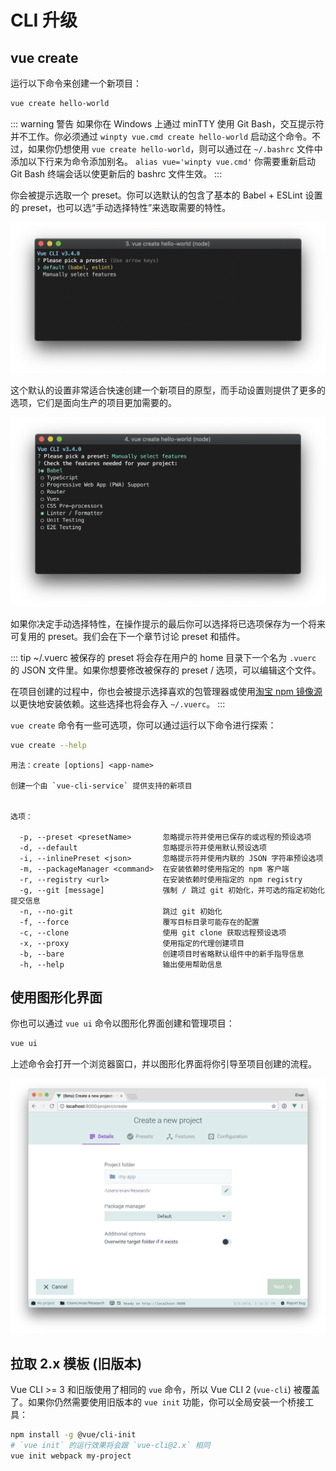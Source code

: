 # CLI 升级

## vue create

运行以下命令来创建一个新项目：

``` bash
vue create hello-world
```

::: warning 警告
如果你在 Windows 上通过 minTTY 使用 Git Bash，交互提示符并不工作。你必须通过 `winpty vue.cmd create hello-world` 启动这个命令。不过，如果你仍想使用 `vue create hello-world`，则可以通过在 `~/.bashrc` 文件中添加以下行来为命令添加别名。
`alias vue='winpty vue.cmd'`
你需要重新启动 Git Bash 终端会话以使更新后的 bashrc 文件生效。
:::

你会被提示选取一个 preset。你可以选默认的包含了基本的 Babel + ESLint 设置的 preset，也可以选“手动选择特性”来选取需要的特性。

![CLI 预览](/cli-new-project.png)

这个默认的设置非常适合快速创建一个新项目的原型，而手动设置则提供了更多的选项，它们是面向生产的项目更加需要的。

![CLI 预览](/cli-select-features.png)

如果你决定手动选择特性，在操作提示的最后你可以选择将已选项保存为一个将来可复用的 preset。我们会在下一个章节讨论 preset 和插件。

::: tip ~/.vuerc
被保存的 preset 将会存在用户的 home 目录下一个名为 `.vuerc` 的 JSON 文件里。如果你想要修改被保存的 preset / 选项，可以编辑这个文件。

在项目创建的过程中，你也会被提示选择喜欢的包管理器或使用[淘宝 npm 镜像源](https://npm.taobao.org/)以更快地安装依赖。这些选择也将会存入 `~/.vuerc`。
:::

`vue create` 命令有一些可选项，你可以通过运行以下命令进行探索：

``` bash
vue create --help
```

```
用法：create [options] <app-name>

创建一个由 `vue-cli-service` 提供支持的新项目


选项：

  -p, --preset <presetName>       忽略提示符并使用已保存的或远程的预设选项
  -d, --default                   忽略提示符并使用默认预设选项
  -i, --inlinePreset <json>       忽略提示符并使用内联的 JSON 字符串预设选项
  -m, --packageManager <command>  在安装依赖时使用指定的 npm 客户端
  -r, --registry <url>            在安装依赖时使用指定的 npm registry
  -g, --git [message]             强制 / 跳过 git 初始化，并可选的指定初始化提交信息
  -n, --no-git                    跳过 git 初始化
  -f, --force                     覆写目标目录可能存在的配置
  -c, --clone                     使用 git clone 获取远程预设选项
  -x, --proxy                     使用指定的代理创建项目
  -b, --bare                      创建项目时省略默认组件中的新手指导信息
  -h, --help                      输出使用帮助信息
```

## 使用图形化界面

你也可以通过 `vue ui` 命令以图形化界面创建和管理项目：

``` bash
vue ui
```

上述命令会打开一个浏览器窗口，并以图形化界面将你引导至项目创建的流程。

![图形化界面预览](/ui-new-project.png)

## 拉取 2.x 模板 (旧版本)

Vue CLI >= 3 和旧版使用了相同的 `vue` 命令，所以 Vue CLI 2 (`vue-cli`) 被覆盖了。如果你仍然需要使用旧版本的 `vue init` 功能，你可以全局安装一个桥接工具：

``` bash
npm install -g @vue/cli-init
# `vue init` 的运行效果将会跟 `vue-cli@2.x` 相同
vue init webpack my-project
```
